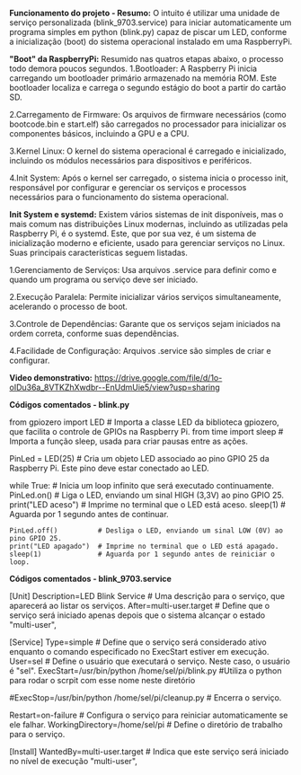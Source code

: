 **Funcionamento do projeto - Resumo:** O intuito é utilizar uma unidade de serviço personalizada (blink_9703.service) para iniciar automaticamente um programa simples em python (blink.py) capaz de piscar um LED, conforme a inicialização (boot) do sistema operacional instalado em uma RaspberryPi.  

**"Boot" da RaspberryPi:** Resumido nas quatros etapas abaixo, o processo todo demora poucos segundos.
  1.Bootloader:
    A Raspberry Pi inicia carregando um bootloader primário armazenado na memória ROM. Este bootloader localiza e carrega o segundo estágio do boot a partir do cartão SD.

  2.Carregamento de Firmware:
    Os arquivos de firmware necessários (como bootcode.bin e start.elf) são carregados no processador para inicializar os componentes básicos, incluindo a GPU e a CPU.
  
  3.Kernel Linux:
  O kernel do sistema operacional é carregado e inicializado, incluindo os módulos necessários para dispositivos e periféricos.

  4.Init System: 
  Após o kernel ser carregado, o sistema inicia o processo init, responsável por configurar e gerenciar os serviços e processos necessários para o funcionamento do sistema operacional.

**Init System e systemd:** Existem vários sistemas de init disponíveis, mas o mais comum nas distribuições Linux modernas, incluindo as utilizadas pela Raspberry Pi, é o systemd.  Este, que por sua vez, é um sistema de inicialização moderno e eficiente, usado para gerenciar serviços no Linux. Suas principais características seguem listadas.

  1.Gerenciamento de Serviços: Usa arquivos .service para definir como e quando um programa ou serviço deve ser iniciado.

  2.Execução Paralela: Permite inicializar vários serviços simultaneamente, acelerando o processo de boot.

  3.Controle de Dependências: Garante que os serviços sejam iniciados na ordem correta, conforme suas dependências.

  4.Facilidade de Configuração: Arquivos .service são simples de criar e configurar.

**Video demonstrativo:** https://drive.google.com/file/d/1o-oIDu36a_8VTKZhXwdbr--EnUdmUie5/view?usp=sharing

**Códigos comentados - blink.py**

from gpiozero import LED  # Importa a classe LED da biblioteca gpiozero, que facilita o controle de GPIOs na Raspberry Pi.
from time import sleep    # Importa a função sleep, usada para criar pausas entre as ações.

PinLed = LED(25)          # Cria um objeto LED associado ao pino GPIO 25 da Raspberry Pi. Este pino deve estar conectado ao LED.

while True:               # Inicia um loop infinito que será executado continuamente.
    PinLed.on()           # Liga o LED, enviando um sinal HIGH (3,3V) ao pino GPIO 25.
    print("LED aceso")    # Imprime no terminal que o LED está aceso.
    sleep(1)              # Aguarda por 1 segundo antes de continuar.

    PinLed.off()          # Desliga o LED, enviando um sinal LOW (0V) ao pino GPIO 25.
    print("LED apagado")  # Imprime no terminal que o LED está apagado.
    sleep(1)              # Aguarda por 1 segundo antes de reiniciar o loop.

**Códigos comentados - blink_9703.service**

[Unit]
Description=LED Blink Service          # Uma descrição para o serviço, que aparecerá ao listar os serviços.
After=multi-user.target                # Define que o serviço será iniciado apenas depois que o sistema alcançar o estado "multi-user",

[Service]
Type=simple                            # Define que o serviço será considerado ativo enquanto o comando especificado no ExecStart estiver em execução.
User=sel                               # Define o usuário que executará o serviço. Neste caso, o usuário é "sel".
ExecStart=/usr/bin/python /home/sel/pi/blink.py #Utiliza o python para rodar o scrpit com esse nome neste diretório
  
#ExecStop=/usr/bin/python /home/sel/pi/cleanup.py # Encerra o serviço.

Restart=on-failure                     # Configura o serviço para reiniciar automaticamente se ele falhar.
WorkingDirectory=/home/sel/pi          # Define o diretório de trabalho para o serviço.

[Install]
WantedBy=multi-user.target             # Indica que este serviço será iniciado no nível de execução "multi-user",
                                    




